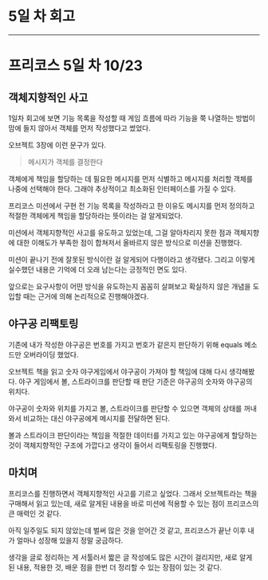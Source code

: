 # 5일 차 회고

---

# 프리코스 5일 차 10/23

## 객체지향적인 사고

1일차 회고에 보면 기능 목록을 작성할 때 게임 흐름에 따라 기능을 쭉 나열하는 방법이 맘에 들지 않아서 객체를 먼저 작성했다고 썼었다.

오브젝트 3장에 이런 문구가 있다.
> 메시지가 객체를 결정한다

객체에게 책임을 할당하는 데 필요한 메시지를 먼저 식별하고 메시지를 처리할 객체를 나중에 선택해야 한다. 그래야 추상적이고 최소화된 인터페이스를 가질 수 있다.

프리코스 미션에서 구현 전 기능 목록을 작성하라고 한 이유도 메시지를 먼저 정의하고 적절한 객체에게 책임을 할당하라는 뜻이라는 걸 알게되었다.

미션에서 객체지향적인 사고를 유도하고 있었는데, 그걸 알아차리지 못한 점과 객체지향에 대한 이해도가 부족한 점이 합쳐저서 올바르지 않은 방식으로 미션을 진행했다.

미션이 끝나기 전에 잘못된 방식이란 걸 알게되어 다행이라고 생각됐다. 그리고 이렇게 실수했던 내용은 기억에 더 오래 남는다는 긍정적인 면도 있다.

앞으로는 요구사항이 어떤 방식을 유도하는지 꼼꼼히 살펴보고 확실하지 않은 개념을 도입할 때는 근거에 의해 논리적으로 진행해야겠다.

## 야구공 리팩토링

기존에 내가 작성한 야구공은 번호를 가지고 번호가 같은지 판단하기 위해 equals 메소드만 오버라이딩 했었다.

오브젝트 책을 읽고 숫자 야구게임에서 야구공이 가져야 할 책임에 대해 다시 생각해봤다. 야구 게임에서 볼, 스트라이크를 판단할 때 판단 기준은 야구공의 숫자와 야구공의 위치다.

야구공이 숫자와 위치를 가지고 볼, 스트라이크를 판단할 수 있으면 객체의 상태를 꺼내와서 비교하는 대신 야구공에게 메시지를 전달하면 된다.

볼과 스트라이크 판단이라는 책임을 적절한 데이터를 가지고 있는 야구공에게 할당하는 것이 객체지향적인 구조에 가깝다고 생각이 들어서 리팩토링을 진행했다.

## 마치며

프리코스를 진행하면서 객체지향적인 사고를 기르고 싶었다. 그래서 오브젝트라는 책을 구매해서 읽고 있는데, 새로 알게된 내용을 바로 미션에 적용할 수 있는 점이 프리코스의 큰 매력인 것 같다.

아직 일주일도 되지 않았는데 벌써 많은 것을 얻어간 것 같고, 프리코스가 끝난 이후 내가 얼마나 성장해 있을지 정말 궁금하다.

생각을 글로 정리하는 게 서툴러서 짧은 글 작성에도 많은 시간이 걸리지만, 새로 알게 된 내용, 적용한 것, 배운 점을 한번 더 정리할 수 있는 장점이 있는 것 같다.
